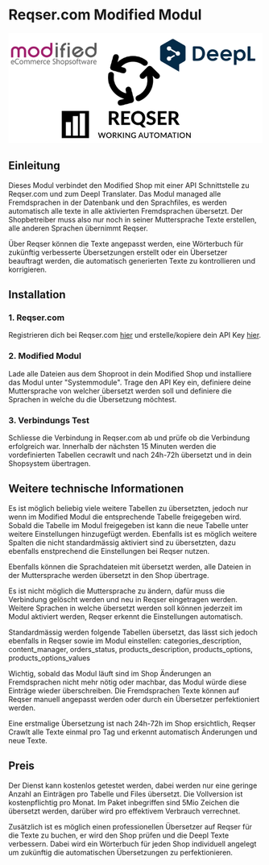 # Reqser.com Modified Modul

![Deepl](Shoproot/admin/images/reqser_modul/modul_logo.png)

## Einleitung

Dieses Modul verbindet den Modified Shop mit einer API Schnittstelle zu Reqser.com und zum Deepl Translater. Das Modul managed alle Fremdsprachen in der Datenbank und den Sprachfiles, es werden automatisch alle texte in alle aktivierten Fremdsprachen übersetzt. Der Shopbetreiber muss also nur noch in seiner Muttersprache Texte erstellen, alle anderen Sprachen übernimmt Reqser.

Über Reqser können die Texte angepasst werden, eine Wörterbuch für zukünftig verbesserte Übersetzungen erstellt oder ein Übersetzer beauftragt werden, die automatisch generierten Texte zu kontrollieren und korrigieren.

## Installation
### 1. Reqser.com

Registrieren dich bei Reqser.com [hier](https://www.reqser.com/register) und erstelle/kopiere dein API Key [hier](https://www.reqser.com/translation/new-website/Modified).

### 2. Modified Modul

Lade alle Dateien aus dem Shoproot in dein Modified Shop und installiere das Modul unter "Systemmodule".
Trage den API Key ein, definiere deine Muttersprache von welcher übersetzt werden soll und definiere die Sprachen in welche du die Übersetzung möchtest.

### 3. Verbindungs Test

Schliesse die Verbindung in Reqser.com ab und prüfe ob die Verbindung erfolgreich war.
Innerhalb der nächsten 15 Minuten werden die vordefinierten Tabellen cecrawlt und nach 24h-72h übersetzt und in dein Shopsystem übertragen.


## Weitere technische Informationen

Es ist möglich beliebig viele weitere Tabellen zu übersetzten, jedoch nur wenn im Modified Modul die entsprechende Tabelle freigegeben wird. Sobald die Tabelle im Modul freigegeben ist kann die neue Tabelle unter weitere Einstellungen hinzugefügt werden.
Ebenfalls ist es möglich weitere Spalten die nicht standardmässig aktiviert sind zu übersetzten, dazu ebenfalls enstprechend die Einstellungen bei Reqser nutzen.

Ebenfalls können die Sprachdateien mit übersetzt werden, alle Dateien in der Muttersprache werden übersetzt in den Shop übertrage.

Es ist nicht möglich die Muttersprache zu ändern, dafür muss die Verbindung gelöscht werden und neu in Reqser eingetragen werden. Weitere Sprachen in welche übersetzt werden soll können jederzeit im Modul aktiviert werden, Reqser erkennt die Einstellungen automatisch.

Standardmässig werden folgende Tabellen übersetzt, das lässt sich jedoch ebenfalls in Reqser sowie im Modul einstellen: categories_description, content_manager, orders_status, products_description, products_options, products_options_values

Wichtig, sobald das Modul läuft sind im Shop Änderungen an Fremdsprachen nicht mehr nötig oder machbar, das Modul würde diese Einträge wieder überschreiben. Die Fremdsprachen Texte können auf Reqser manuell angepasst werden oder durch ein Übersetzer perfektioniert werden.

Eine erstmalige Übersetzung ist nach 24h-72h im Shop ersichtlich, Reqser Crawlt alle Texte einmal pro Tag und erkennt automatisch Änderungen und neue Texte.


## Preis

Der Dienst kann kostenlos getestet werden, dabei werden nur eine geringe Anzahl an Einträgen pro Tabelle und Files übersetzt. Die Vollversion ist kostenpflichtig pro Monat.
Im Paket inbegriffen sind 5Mio Zeichen die übersetzt werden, darüber wird pro effektivem Verbrauch verrechnet.

Zusätzlich ist es möglich einen professionellen Übersetzer auf Reqser für die Texte zu buchen, er wird den Shop prüfen und die Deepl Texte verbessern. Dabei wird ein Wörterbuch für jeden Shop individuell angelegt um zukünftig die automatischen Übersetzungen zu perfektionieren.